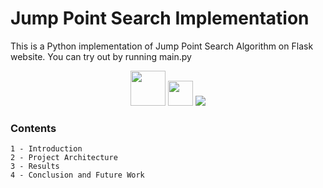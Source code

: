 # Jump Point Search Implementation

This is a Python implementation of Jump Point Search Algorithm on Flask website. You can try out by running main.py

<div align="center">
    <img src="https://user-images.githubusercontent.com/54884571/210841925-b975b88a-8177-4aa4-b7e1-6457aeb13480.gif" height="56"/>
    <img src="https://user-images.githubusercontent.com/54884571/210841922-639ff133-9123-4eef-a38c-3cc7f6f844f5.gif" height="40"/>
    <img src="https://user-images.githubusercontent.com/54884571/210842345-c6ab7913-2cd0-47d7-a294-978a48c06ddc.png"/>
</div>

### Contents

```
1 - Introduction
2 - Project Architecture
3 - Results
4 - Conclusion and Future Work
```
